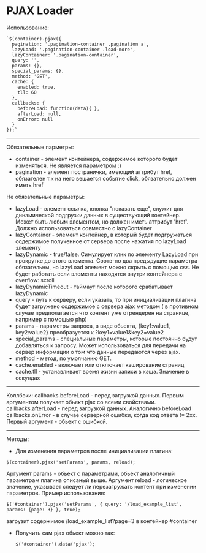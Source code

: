 # PJAX Loader


Использование:


    `$(container).pjax({
      pagination: '.pagination-container .pagination a',
      lazyLoad: '.pagination-container .load-more',
      lazyContainer: '.pagination-container',
      query: '',
      params: {},
      special_params: {},
      method: 'GET',
      cache: {
		enabled: true,
		tll: 60
	  },
      callbacks: {
        beforeLoad: function(data){ },
        afterLoad: null,
        onError: null
      }
    });`



----------


Обязательные парметры:
* container - элемент контейнера, содержимое которого будет изменяться. Не является параметром :)
* pagination - элемент постранички, имеющий аттрибут href, обязателен т.к на него вешается событие click, обязательно должен иметь href

Не обязательные параметры:
* lazyLoad - элемент ссылка, кнопка "показать еще", служит для динамической подгрузки данных в существующий контейнер. Может быть любым элементом, но должен иметь аттрибут 'href'. Должно использоваться совместно с lazyContainer
* lazyContainer - элемент контейнер, в который будет подгружаться содержимое полученное от сервера после нажатия по lazyLoad элементу
* lazyDynamic - true/false. Симулирует клик по элементу LazyLoad при прокрутке до этого элемента. Соотв-но два предыдущие параметра обязательны, но lazyLoad элемент можно скрыть с помощью css. Не будет работать если элементы находятся внутри контейнера с overflow: scroll
* lazyDynamicTimeout - таймаут после которого срабатывает lazyDynamic
* query - путь к серверу, если указать, то при инициализации плагина будет загружено содержимое с сервера ajax методом ( в противном случае предполагается что контент уже отрендерен на странице, например с помощью php)
* params - параметры запроса, в виде обьекта, {key1:value1, key2:value2} преобразуется к ?key1=value1&key2=value2
* special_params - специальные параметры, которые постоянно будут добавляться к запросу. Может использоваться для передачи на сервер информации о том что данные передаются через ajax.
* method - метод, по умолчанию GET.
* cache.enabled - включает или отключает кэширование страниц
*  cache.tll - устанавливает время жизни записи в кэшэ. Значение в секундах


----------


Коллбэки:
callbacks.beforeLoad - перед загрузкой данных. Первым аргументом получает обьект pjax со всеми свойствами.
callbacks.afterLoad - перед загрузкой данных. Аналогично beforeLoad
callbacks.onError - в случае серверной ошибки, когда код ответа != 2xx. Первый аргумент - обьект с ошибкой.


----------


Методы:

* Для изменения параметров после инициализации плагина:

`$(container).pjax('setParams', params, reload);`

Аргумент params - обьект с параметрами, обьект аналогичный параметрам плагина описаный выше.
Аргумент reload - логическое значение, указывает следует ли перезагружать контент при изменении параметров.
Пример использования:

  `$('#container').pjax('setParams', {
	    query: '/load_example_list',
	    params: {page: 3}
	}, true);`

   загрузит содержимое /load_example_list?page=3 в контейнер #container

* Получить сам pjax обьект можно так:

    `$('#container').data('pjax');`
